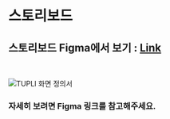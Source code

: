 <br>

# 스토리보드

## 스토리보드 Figma에서 보기 : [Link](https://www.figma.com/file/hMoXGQE13njri05xl1hfGT/tupli---%EC%99%80%EC%9D%B4%EC%96%B4%ED%94%84%EB%A0%88%EC%9E%84?node-id=0%3A1)

<br>

![TUPLI 화면 정의서](https://user-images.githubusercontent.com/55949647/154113089-4cd4d80f-605f-4d63-b498-14421c96f68b.png)

### 자세히 보려면 Figma 링크를 참고해주세요.